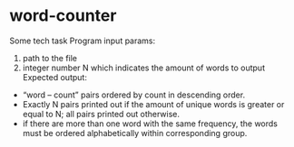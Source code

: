 # word-counter
Some tech task 
Program input params: 
1. path to the file
2. integer number N which indicates the amount of words to output
Expected output:
 - “word – count”  pairs ordered by count in descending order.
 - Exactly N pairs printed out if the amount of unique words is greater or equal to N; all pairs printed out otherwise.
 - if there are more than one word with the same frequency, the words must be ordered alphabetically within corresponding group.
